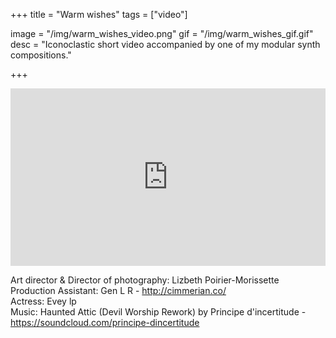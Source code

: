 +++
title = "Warm wishes"
tags = ["video"]

image = "/img/warm_wishes_video.png"
gif = "/img/warm_wishes_gif.gif"
desc = "Iconoclastic short video accompanied by one of my modular synth compositions."

+++

<div style="padding:56.25% 0 0 0;position:relative;"><iframe src="https://player.vimeo.com/video/308700749?color=000000&title=0&byline=0&portrait=0" style="position:absolute;top:0;left:0;width:100%;height:100%;" frameborder="0" webkitallowfullscreen mozallowfullscreen allowfullscreen></iframe></div><script src="https://player.vimeo.com/api/player.js"></script>


Art director & Director of photography: Lizbeth Poirier-Morissette  
Production Assistant: Gen L R - http://cimmerian.co/  
Actress: Evey lp  
Music: Haunted Attic (Devil Worship Rework) by Principe d'incertitude - https://soundcloud.com/principe-dincertitude
